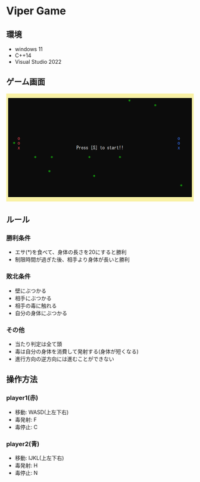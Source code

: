 ﻿# Viper Game

## 環境
- windows 11
- C++14
- Visual Studio 2022

## ゲーム画面
![play](images/play.png)

## ルール
### 勝利条件
- エサ(*)を食べて、身体の長さを20にすると勝利
- 制限時間が過ぎた後、相手より身体が長いと勝利

### 敗北条件
- 壁にぶつかる
- 相手にぶつかる
- 相手の毒に触れる
- 自分の身体にぶつかる

### その他
- 当たり判定は全て頭
- 毒は自分の身体を消費して発射する(身体が短くなる)
- 進行方向の逆方向には進むことができない

## 操作方法
### player1(赤)

- 移動: WASD(上左下右)
- 毒発射: F
- 毒停止: C

### player2(青)

- 移動: IJKL(上左下右)
- 毒発射: H
- 毒停止: N